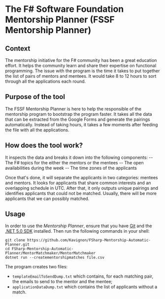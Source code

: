 # The F# Software Foundation Mentorship Planner (FSSF Mentorship Planner)

## Context
The mentorship initiative for the F# community has been a great education effort. It helps the community
learn and share their expertise on functional programming. The issue with the program is the time it takes to put together the list of pairs of mentors and mentees. It would take 8 to 12 hours to sort through all the applications each round.

## Purpose of the tool
The FSSF Mentorship Planner is here to help the responsible of the mentorship program to bootstrap the program faster. It takes all the data that can be extracted from the Google Forms and generate the pairings automatically. Instead of taking hours, it takes a few moments after feeding the file with all the applications.

## How does the tool work?
It inspects the data and breaks it down into the following components:
-- The F# topics for the either the mentors or the mentees
-- The open availabilities during the week
-- The time zones of the applicants

Once that's done, it will separate the applicants in two categories: mentees and mentors. It looks for applicants that share common interests and an overlapping schedule in UTC. After that, it only outputs unique pairings and identifies applicants that could not be matched. Usually, there will be more applicants that we can possibly matched.

## Usage
In order to use the *Mentorship Planner*, ensure that you have [Git] and
the [.NET 5.0 SDK] installed. Then run the following commands in your
shell:

```
git clone https://github.com/Kavignon/FSharp-Mentorship-Automatic-Planner.git
cd FSharp-Mentorship-Automatic-Planner/MentorMatchmaker/MentorMatchmaker
dotnet run --creatementorshipmatches file.csv
```

The program creates two files:
* `templateEmailToSendDump.txt` which contains, for each matching pair,
  the emails to send to the mentor and the mentee;
* `applicationDataDump.txt` which contains the list of applicants
  without a match.


[Git]: https://www.git-scm.com/
[.NET 5.0 SDK]: https://dotnet.microsoft.com/download
